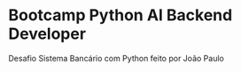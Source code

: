 <h1>Bootcamp Python AI Backend Developer</h1>

<p>Desafio Sistema Bancário com Python feito por João Paulo</p>

